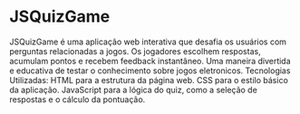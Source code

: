 # JSQuizGame
JSQuizGame é uma aplicação web interativa que desafia os usuários com perguntas relacionadas a jogos. Os jogadores escolhem respostas, acumulam pontos e recebem feedback instantâneo. 
Uma maneira divertida e educativa de testar o conhecimento sobre jogos eletronicos.
Tecnologias Utilizadas:
HTML para a estrutura da página web.
CSS para o estilo básico da aplicação.
JavaScript para a lógica do quiz, como a seleção de respostas e o cálculo da pontuação.

